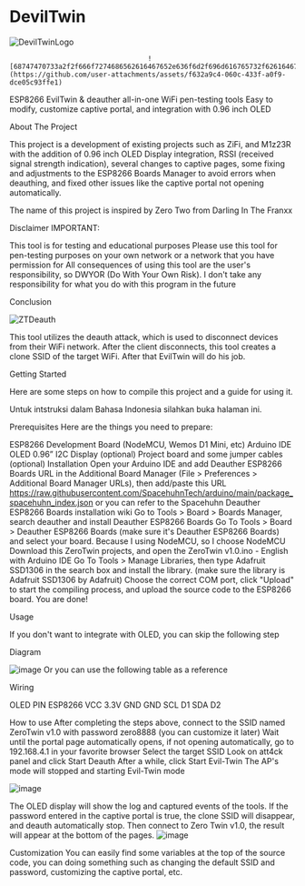 # DevilTwin

![DevilTwinLogo](https://github.com/user-attachments/assets/a33fdfe6-80a0-4047-8104-9c987f20a9c7)

                                      ![68747470733a2f2f666f7274686562616467652e636f6d2f696d616765732f6261646765732f6d6164652d776974682d632d706c75732d706c75732e737667](https://github.com/user-attachments/assets/f632a9c4-060c-433f-a0f9-dce05c93ffe1)

ESP8266 EvilTwin &amp; deauther all-in-one WiFi pen-testing tools Easy to modify, customize captive portal, and integration with 0.96 inch OLED


About The Project

This project is a development of existing projects such as ZiFi, and M1z23R with the addition of 0.96 inch OLED Display integration, RSSI (received signal strength indication), several changes to captive pages, some fixing and adjustments to the ESP8266 Boards Manager to avoid errors when deauthing, and fixed other issues like the captive portal not opening automatically.

The name of this project is inspired by Zero Two from Darling In The Franxx

Disclaimer
IMPORTANT:

This tool is for testing and educational purposes
Please use this tool for pen-testing purposes on your own network or a network that you have permission for
All consequences of using this tool are the user's responsibility, so DWYOR (Do With Your Own Risk).
I don't take any responsibility for what you do with this program in the future

Conclusion

![ZTDeauth](https://github.com/user-attachments/assets/7bed5373-98f6-4dfd-922a-720bb6ff2b9b)

This tool utilizes the deauth attack, which is used to disconnect devices from their WiFi network. After the client disconnects, this tool creates a clone SSID of the target WiFi.
After that EvilTwin will do his job.

Getting Started

Here are some steps on how to compile this project and a guide for using it.

Untuk intstruksi dalam Bahasa Indonesia silahkan buka halaman ini.

Prerequisites
Here are the things you need to prepare:

ESP8266 Development Board (NodeMCU, Wemos D1 Mini, etc)
Arduino IDE
OLED 0.96” I2C Display (optional)
Project board and some jumper cables (optional)
Installation
Open your Arduino IDE and add Deauther ESP8266 Boards URL in the Additional Board Manager (File > Preferences > Additional Board Manager URLs), then add/paste this URL https://raw.githubusercontent.com/SpacehuhnTech/arduino/main/package_spacehuhn_index.json
or you can refer to the Spacehuhn Deauther ESP8266 Boards installation wiki
Go to Tools > Board > Boards Manager, search deauther and install Deauther ESP8266 Boards
Go To Tools > Board > Deauther ESP8266 Boards (make sure it's Deauther ESP8266 Boards) and select your board.
Because I using NodeMCU, so I choose NodeMCU
Download this ZeroTwin projects, and open the ZeroTwin v1.0.ino - English with Arduino IDE
Go To Tools > Manage Libraries, then type Adafruit SSD1306 in the search box and install the library. (make sure the library is Adafruit SSD1306 by Adafruit)
Choose the correct COM port, click "Upload" to start the compiling process, and upload the source code to the ESP8266 board.
You are done!

Usage

If you don't want to integrate with OLED, you can skip the following step

Diagram

![image](https://github.com/user-attachments/assets/1512cf03-3d6d-4eb0-b1b8-df678a48ee6f)
Or you can use the following table as a reference

Wiring

OLED PIN	ESP8266
VCC	3.3V
GND	GND
SCL	D1
SDA	D2


How to use
After completing the steps above, connect to the SSID named ZeroTwin v1.0 with password zero8888 (you can customize it later)
Wait until the portal page automatically opens, if not opening automatically, go to 192.168.4.1 in your favorite browser
Select the target SSID
Look on att4ck panel and click Start Deauth
After a while, click Start Evil-Twin
The AP's mode will stopped and starting Evil-Twin mode

![image](https://github.com/user-attachments/assets/84be1f82-8716-4137-b714-6faab7858e3a)

The OLED display will show the log and captured events of the tools. If the password entered in the captive portal is true, the clone SSID will disappear, and deauth automatically stop. Then connect to Zero Twin v1.0, the result will appear at the bottom of the pages.
![image](https://github.com/user-attachments/assets/08d0cb36-eef8-48ab-917f-1590e053e9bb)

Customization
You can easily find some variables at the top of the source code, you can doing something such as changing the default SSID and password, customizing the captive portal, etc.

